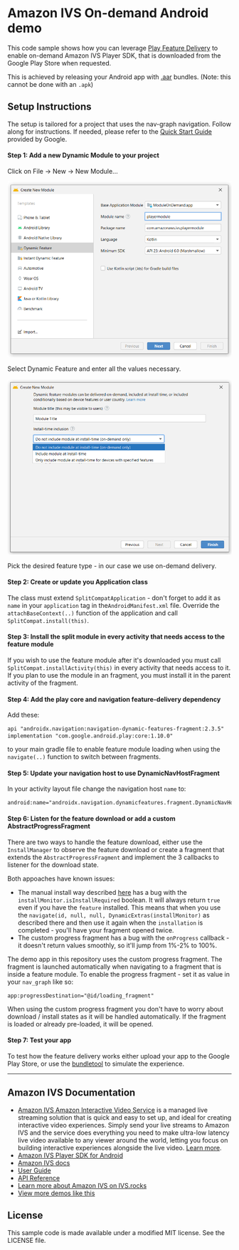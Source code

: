 # Amazon IVS On-demand Android demo

This code sample shows how you can leverage [Play Feature Delivery](https://developer.android.com/guide/playcore/feature-delivery) to enable on-demand Amazon IVS Player SDK, that is 
downloaded from the Google Play Store when requested.

This is achieved by releasing your Android app with [.aar](https://developer.android.com/guide/app-bundle) bundles. (Note: this cannot be done with an `.apk`)


## Setup Instructions
The setup is tailored for a project that uses the nav-graph navigation. Follow along for instructions.
If needed, please refer to the [Quick Start Guide](https://developer.android.com/guide/playcore/feature-delivery) provided by Google.

#### Step 1: Add a new Dynamic Module to your project
Click on File -> New -> New Module...

![](screenshots/new_dynamic_feature.png)

Select Dynamic Feature and enter all the values necessary.

![](screenshots/pick_module_type.png)

Pick the desired feature type - in our case we use on-demand delivery.

#### Step 2: Create or update you Application class
The class must extend `SplitCompatApplication` - don't forget to add it as `name` in your `application` tag in the`AndroidManifest.xml` file.
Override the `attachBaseContext(..)` function of the application and call `SplitCompat.install(this)`.

#### Step 3: Install the split module in every activity that needs access to the feature module
If you wish to use the feature module after it's downloaded you must call `SplitCompat.installActivity(this)` in every activity that needs access to it. If you plan to use the module in an fragment, you must install it in the parent activity of the fragment.

#### Step 4: Add the play core and navigation feature-delivery dependency
Add these:
```
api "androidx.navigation:navigation-dynamic-features-fragment:2.3.5"
implementation "com.google.android.play:core:1.10.0"
```
to your main gradle file to enable feature module loading when using the `navigate(..)` function to switch between fragments.

#### Step 5: Update your navigation host to use DynamicNavHostFragment
In your activity layout file change the navigation host `name` to: 
```
android:name="androidx.navigation.dynamicfeatures.fragment.DynamicNavHostFragment"
```

#### Step 6: Listen for the feature download or add a custom AbstractProgressFragment
There are two ways to handle the feature download, either use the `InstallManager` to observe the feature download or create a fragment that extends the `AbstractProgressFragment` and implement the 3 callbacks to listener for the download state.

Both appoaches have known issues: 
- The manual install way described [here](https://developer.android.com/guide/navigation/navigation-dynamic#monitor) has a bug with the `installMonitor.isInstallRequired` boolean. It will always return `true` even if you have the `feature` installed. This means that when you use the `navigate(id, null, null, DynamicExtras(installMonitor)` as described there and then use it again when the `installation` is completed - you'll have your fragment opened twice.
- The custom progress fragment has a bug with the `onProgress` callback - it doesn't return values smoothly, so it'll jump from 1%-2% to 100%.

The demo app in this repository uses the custom progress fragment. The fragment is launched automatically when navigating to a fragment that is inside a feature module. 
To enable the progress fragment - set it as value in your `nav_graph` like so:
```
app:progressDestination="@id/loading_fragment"
```

When using the custom progress fragment you don't have to worry about download / install states as it will be handled automatically.  If the fragment is loaded or already pre-loaded, it will be opened. 

#### Step 7: Test your app
To test how the feature delivery works either upload your app to the Google Play Store, or use the [bundletool](https://developer.android.com/guide/playcore/feature-delivery/on-demand#local-testing) to simulate the experience.

---

## Amazon IVS Documentation
* [Amazon IVS Amazon Interactive Video Service](https://aws.amazon.com/ivs/) is a managed live streaming solution that is quick and easy to set up, and ideal for creating interactive video experiences. Simply send your live streams to Amazon IVS and the service does everything you need to make ultra-low latency live video available to any viewer around the world, letting you focus on building interactive experiences alongside the live video. [Learn more](https://aws.amazon.com/ivs/).
* [Amazon IVS Player SDK for Android](https://docs.aws.amazon.com/ivs/latest/userguide/player-android.html)
* [Amazon IVS docs](https://docs.aws.amazon.com/ivs/)
* [User Guide](https://docs.aws.amazon.com/ivs/latest/userguide/)
* [API Reference](https://docs.aws.amazon.com/ivs/latest/APIReference/)
* [Learn more about Amazon IVS on IVS.rocks](https://ivs.rocks/)
* [View more demos like this](https://ivs.rocks/examples)

## License
This sample code is made available under a modified MIT license. See the LICENSE file.
